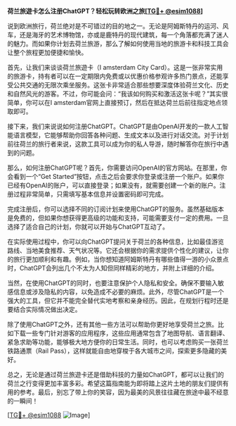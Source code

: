 **荷兰旅遊卡怎么注册ChatGPT？轻松玩转欧洲之旅[[TG💪+ @esim1088](https://t.me/s/esim1088)]**

说到欧洲旅行，荷兰绝对是不可错过的目的地之一。无论是阿姆斯特丹的运河、风车，还是海牙的艺术博物馆，亦或是鹿特丹的现代建筑，每一个角落都充满了迷人的魅力。而如果你计划去荷兰旅游，那么了解如何使用当地的旅游卡和科技工具会让整个旅程更加便捷和愉快。

首先，让我们来谈谈荷兰旅遊卡（I amsterdam City Card）。这是一张非常实用的旅游卡，持有者可以在一定期限内免费或以优惠价格参观许多热门景点，还能享受公共交通的无限次乘坐服务。这张卡非常适合那些想要深度体验荷兰文化、历史和自然风光的游客。不过，你可能会问：“我该如何购买和激活这张卡呢？”其实很简单，你可以在I amsterdam官网上直接预订，然后在抵达荷兰后前往指定地点领取即可。

接下来，我们来说说如何注册ChatGPT。ChatGPT是由OpenAI开发的一款人工智能语言模型，它能够帮助你回答各种问题、生成文本以及进行对话交流。对于计划前往荷兰的旅行者来说，这款工具可以成为你的私人导游，随时解答你在旅行中遇到的问题。

那么，如何注册ChatGPT呢？首先，你需要访问OpenAI的官方网站。在那里，你会看到一个“Get Started”按钮，点击之后会要求你登录或注册一个账户。如果你已经有OpenAI的账户，可以直接登录；如果没有，就需要创建一个新的账户。注册过程非常简单，只需填写基本信息并设置密码即可完成。

完成注册后，你可以选择不同的订阅计划来使用ChatGPT的服务。虽然基础版本是免费的，但如果你想获得更高级的功能和支持，可能需要支付一定的费用。一旦选择了适合自己的计划，你就可以开始与ChatGPT互动了。

在实际使用过程中，你可以向ChatGPT提问关于荷兰的各种信息，比如最佳游览路线、当地美食推荐、天气状况等。它还会根据你的需求提供个性化的建议，让你的旅行更加顺利和有趣。例如，当你想知道阿姆斯特丹有哪些值得一游的小众景点时，ChatGPT会列出几个不太为人知但同样精彩的地方，并附上详细的介绍。

当然，在使用ChatGPT的同时，也要注意保护个人隐私和安全。确保不要输入敏感信息或涉及隐私的内容，以免造成不必要的麻烦。此外，尽管ChatGPT是一个强大的工具，但它并不能完全替代实地考察和亲身经历。因此，在规划行程时还是要结合实际情况做出决定。

除了使用ChatGPT之外，还有其他一些方法可以帮助你更好地享受荷兰之旅。比如下载一些专门针对游客的应用程序，这些应用通常包含了地图导航、语言翻译、紧急求助等功能，能够极大地方便你的日常生活。同时，也可以考虑购买一张荷兰铁路通票（Rail Pass），这样就能自由地穿梭于各大城市之间，探索更多隐藏的美好。

总之，无论是通过荷兰旅遊卡还是借助科技的力量如ChatGPT，都可以让我们的荷兰之行变得更加丰富多彩。希望这篇指南能为即将踏上这片土地的朋友们提供有用的参考。最后，别忘了带上你的笑容，因为最美的风景往往藏在旅途中最不经意的一瞬间！

[[TG💪+ @esim1088](https://t.me/s/esim1088) ![Image](https://i.postimg.cc/4NQfJmqS/Snipaste-2025-05-13-00-14-12.png)]